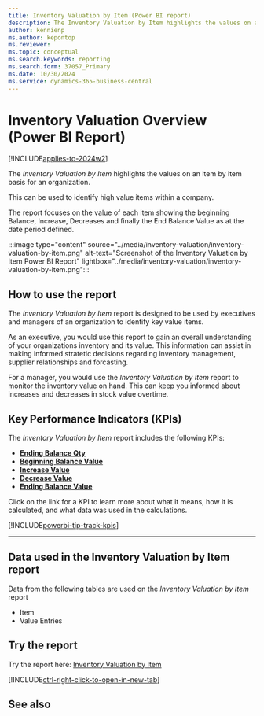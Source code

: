 ```yaml
---
title: Inventory Valuation by Item (Power BI report)
description: The Inventory Valuation by Item highlights the values on an item by item basis for an organization.
author: kennienp
ms.author: kepontop
ms.reviewer: 
ms.topic: conceptual
ms.search.keywords: reporting
ms.search.form: 37057_Primary
ms.date: 10/30/2024
ms.service: dynamics-365-business-central
---
```


# Inventory Valuation Overview (Power BI Report)
[!INCLUDE[applies-to-2024w2](includes/applies-to-2024w2.md)]


The *Inventory Valuation by Item* highlights the values on an item by item basis for an organization. 

This can be used to identify high value items within a company.

The report focuses on the value of each item showing the beginning Balance, Increase, Decreases and finally the End Balance Value as at the date period defined. 

:::image type="content" source="../media/inventory-valuation/inventory-valuation-by-item.png" alt-text="Screenshot of the Inventory Valuation by Item Power BI Report" lightbox="../media/inventory-valuation/inventory-valuation-by-item.png":::

## How to use the report

The *Inventory Valuation by Item* report is designed to be used by executives and managers of an organization to identify key value items. 

As an executive, you would use this report to gain an overall understanding of your organizations inventory and its value. This information can assist in making informed stratetic decisions regarding inventory management, supplier relationships and forcasting.

For a manager, you would use the *Inventory Valuation by Item* report to monitor the inventory value on hand. This can keep you informed about increases and decreases in stock value overtime.

## Key Performance Indicators (KPIs)

The *Inventory Valuation by Item* report includes the following KPIs:

- [**Ending Balance Qty**](###)
- [**Beginning Balance Value**](###)
- [**Increase Value**](###)
- [**Decrease Value**](###)
- [**Ending Balance Value**](###)

Click on the link for a KPI to learn more about what it means, how it is calculated, and what data was used in the calculations.

[!INCLUDE[powerbi-tip-track-kpis](../includes/powerbi-tip-track-kpis.md)]

---
## Data used in the Inventory Valuation by Item report

Data from the following tables are used on the *Inventory Valuation by Item* report
- Item 
- Value Entries

## Try the report

Try the report here: [Inventory Valuation by Item](https://businesscentral.dynamics.com?page=37057)

[!INCLUDE[ctrl-right-click-to-open-in-new-tab](../includes/ctrl-right-click-to-open-in-new-tab.md)]


## See also